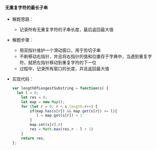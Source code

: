 #### 无重复字符的最长子串

* 解题思路：

  * 记录所有无重复字符的子串长度，最后返回最大值

* 解题步骤：
  * 用双指针维护一个滑动窗口，用于剪切子串
  * 不断移动右指针，并且将右指针的值和位置存于字典中，当遇到重复字符，就把左指针移动到重复字符的下一位
  * 过程中，记录所有窗口的长度，并且返回最大值

* 实现代码：

  ```js
  var lengthOfLongestSubstring = function(s) {
  	let l = 0;
      let res = 0;
      let map = new Map();
      for (let r = 0; r < s.length;r++) {
          if(map.has(s[r]) && map.get(s[r]) >= l){
             l = map.get(s[r]) + 1
          }
          map.set(s[r],r)
          res = Math.max(res,r - l + 1)
      }
      return res;
  };
  ```

  